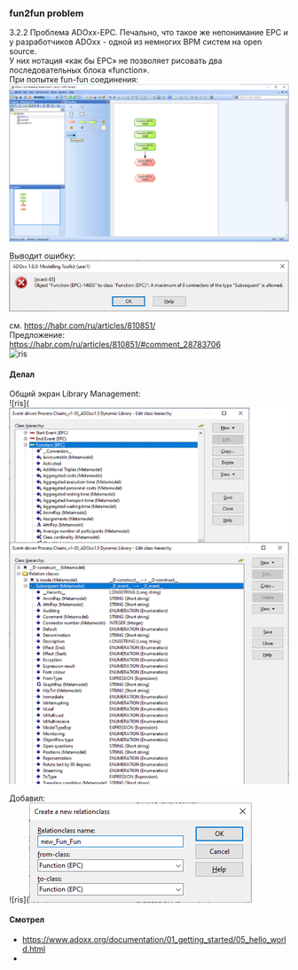 ### fun2fun problem 
3.2.2 Проблема ADOxx-EPC. Печально, что такое же непонимание ЕРС и у разработчиков ADOxx - одной из немногих BPM систем на open source.   
У них нотация «как бы ЕРС» не позволяет рисовать два последовательных блока «function».  
При попытке fun-fun соединения:  
![ris](https://github.com/bpmbpm/doc/blob/main/BPM/enBPM/ADOxx/problem/pic/ToolKit_v1.png)


Выводит ошибку:  
![ris](https://github.com/bpmbpm/doc/blob/main/BPM/enBPM/ADOxx/problem/pic/Function-Function.png)

см. https://habr.com/ru/articles/810851/  
Предложение:  
https://habr.com/ru/articles/810851/#comment_28783706   
![ris](https://habrastorage.org/r/w1560/getpro/habr/upload_files/49c/da9/209/49cda92099fa2542b0e35e42f22ab730.png)

#### Делал
Общий экран Library Management:  
![ris](![ris](https://github.com/bpmbpm/doc/blob/main/BPM/enBPM/ADOxx/problem/pic/Function-Function_3.png)

Добавил:  
![ris](![ris](https://github.com/bpmbpm/doc/blob/main/BPM/enBPM/ADOxx/problem/pic/new_rel_1.png)

#### Смотрел
- https://www.adoxx.org/documentation/01_getting_started/05_hello_world.html
- 

